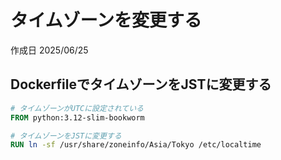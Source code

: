 # タイムゾーンを変更する

作成日 2025/06/25

## DockerfileでタイムゾーンをJSTに変更する

```Dockerfile
# タイムゾーンがUTCに設定されている
FROM python:3.12-slim-bookworm

# タイムゾーンをJSTに変更する
RUN ln -sf /usr/share/zoneinfo/Asia/Tokyo /etc/localtime
```
